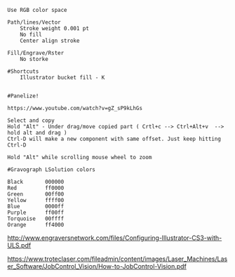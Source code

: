 ```
Use RGB color space
```

```
Path/lines/Vector 
	Stroke weight 0.001 pt
	No fill
	Center align stroke

Fill/Engrave/Rster
    No storke
	
#Shortcuts
    Illustrator bucket fill - K
    
```

```
#Panelize!

https://www.youtube.com/watch?v=gZ_sP9kLhGs

Select and copy 
Hold "Alt" - Under drag/move copied part ( Crtl+c --> Ctrl+Alt+v  --> hold alt and drag )
Ctrl-D will make a new component with same offset. Just keep hitting Ctrl-D
```

```
Hold "Alt" while scrolling mouse wheel to zoom
```
```
#Gravograph LSolution colors

Black       000000
Red         ff0000
Green       00ff00
Yellow      ffff00
Blue        0000ff
Purple      ff00ff
Torquoise   00ffff
Orange      ff4000
```

http://www.engraversnetwork.com/files/Configuring-Illustrator-CS3-with-ULS.pdf

https://www.troteclaser.com/fileadmin/content/images/Laser_Machines/Laser_Software/JobControl_Vision/How-to-JobControl-Vision.pdf
